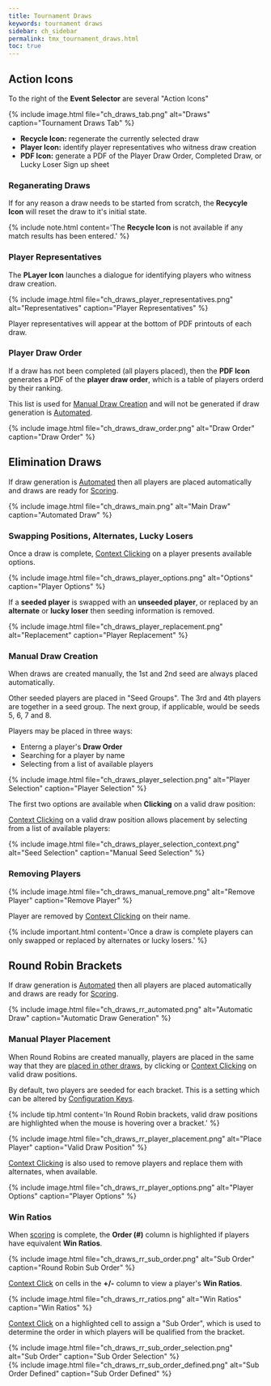 ```yaml
---
title: Tournament Draws
keywords: tournament draws
sidebar: ch_sidebar
permalink: tmx_tournament_draws.html
toc: true
---
```


## Action Icons

To the right of the __Event Selector__ are several "Action Icons"

{% include image.html file="ch_draws_tab.png" alt="Draws" caption="Tournament Draws Tab" %}

* __Recycle Icon:__ regenerate the currently selected draw
* __Player Icon:__ identify player representatives who witness draw creation
* __PDF Icon:__ generate a PDF of the Player Draw Order, Completed Draw, or Lucky Loser Sign up sheet

### Reganerating Draws

If for any reason a draw needs to be started from scratch, the __Recycyle Icon__ will reset the draw to it's initial state.

{% include note.html content='The __Recycle Icon__ is not available if any match results has been entered.' %}

### Player Representatives

The __PLayer Icon__ launches a dialogue for identifying players who witness draw creation.

{% include image.html file="ch_draws_player_representatives.png" alt="Representatives" caption="Player Representatives" %}

Player representatives will appear at the bottom of PDF printouts of each draw.

### Player Draw Order

If a draw has not been completed (all players placed), then the __PDF Icon__ generates a PDF of the __player draw order__, which is a table of players orderd by their ranking.

This list is used for [Manual Draw Creation](tmx_tournament_draws.html#manual-draw-creation) and will not be generated if draw generation is [Automated](tmx_events_management.html#automated-draws).

{% include image.html file="ch_draws_draw_order.png" alt="Draw Order" caption="Draw Order" %}

## Elimination Draws

If draw generation is [Automated](tmx_events_management.html#automated-draws) then all players are placed automatically and draws are ready for [Scoring](tmx_tournament_scoring.html).

{% include image.html file="ch_draws_main.png" alt="Main Draw" caption="Automated Draw" %}

### Swapping Positions, Alternates, Lucky Losers

Once a draw is complete, [Context Clicking](tmx_fundamentals.html) on a player presents available options.

{% include image.html file="ch_draws_player_options.png" alt="Options" caption="Player Options" %}

If a __seeded player__ is swapped with an __unseeded player__, or replaced by an __alternate__ or __lucky loser__ then seeding information is removed.

{% include image.html file="ch_draws_player_replacement.png" alt="Replacement" caption="Player Replacement" %}

### Manual Draw Creation

When draws are created manually, the 1st and 2nd seed are always placed automatically.

Other seeded players are placed in "Seed Groups".  The 3rd and 4th players are together in a seed group.  The next group, if applicable, would be seeds 5, 6, 7 and 8.

Players may be placed in three ways:
* Enterng a player's __Draw Order__
* Searching for a player by name
* Selecting from a list of available players

{% include image.html file="ch_draws_player_selection.png" alt="Player Selection" caption="Player Selection" %}

The first two options are available when __Clicking__ on a valid draw position:

[Context Clicking](tmx_fundamentals.html) on a valid draw position allows placement by selecting from a list of available players:

{% include image.html file="ch_draws_player_selection_context.png" alt="Seed Selection" caption="Manual Seed Selection" %}

### Removing Players

{% include image.html file="ch_draws_manual_remove.png" alt="Remove Player" caption="Remove Player" %}

Player are removed by [Context Clicking](tmx_fundamentals.html) on their name.

{% include important.html content='Once a draw is complete players can only swapped or replaced by alternates or lucky losers.' %}

## Round Robin Brackets

If draw generation is [Automated](tmx_events_management.html#automated-draws) then all players are placed automatically and draws are ready for [Scoring](tmx_tournament_scoring.html).

{% include image.html file="ch_draws_rr_automated.png" alt="Automatic Draw" caption="Automatic Draw Generation" %}

### Manual Player Placement

When Round Robins are created manually, players are placed in the same way that they are [placed in other draws](tmx_tournament_draws.html#manual-draw-creation), by clicking or [Context Clicking](tmx_fundamentals.html) on valid draw positions.

By default, two players are seeded for each bracket.  This is a setting which can be altered by [Configuration Keys](tmx_configuration.html).

{% include tip.html content='In Round Robin brackets, valid draw positions are highlighted when the mouse is hovering over a bracket.' %}

{% include image.html file="ch_draws_rr_player_placement.png" alt="Place Player" caption="Valid Draw Position" %}

[Context Clicking](tmx_fundamentals.html) is also used to remove players and replace them with alternates, when available.

{% include image.html file="ch_draws_rr_player_options.png" alt="Player Options" caption="Player Options" %}

### Win Ratios

When [scoring](tmx_tournament_scoring.html) is complete, the __Order (#)__ column is highlighted if players have equivalent __Win Ratios__. 

{% include image.html file="ch_draws_rr_sub_order.png" alt="Sub Order" caption="Round Robin Sub Order" %}

[Context Click](tmx_fundamentals.html) on cells in the __+/-__ column to view a player's __Win Ratios__.

{% include image.html file="ch_draws_rr_ratios.png" alt="Win Ratios" caption="Win Ratios" %}

[Context Click](tmx_fundamentals.html) on a highlighted cell to assign a "Sub Order", which is used to determine the order in which players will be qualified from the bracket.

<div style='display: flex; flex-wrap: wrap;'>
   <div style='padding-right: 1em;'>{% include image.html file="ch_draws_rr_sub_order_selection.png" alt="Sub Order" caption="Sub Order Selection" %}</div>
   {% include image.html file="ch_draws_rr_sub_order_defined.png" alt="Sub Order Defined" caption="Sub Order Defined" %}
</div>
